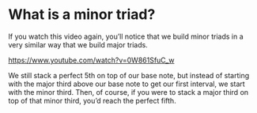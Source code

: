 # What is a minor triad?

If you watch this video again, you’ll notice that we build minor triads in a very similar way that we build major triads.

https://www.youtube.com/watch?v=0W861SfuC_w

We still stack a perfect 5th on top of our base note, but instead of starting with the major third above our base note to get our first interval, we start with the minor third. Then, of course, if you were to stack a major third on top of that minor third, you’d reach the perfect fifth.

